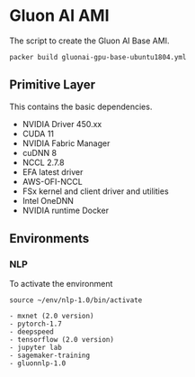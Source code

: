 # Gluon AI AMI

The script to create the Gluon AI Base AMI.

```
packer build gluonai-gpu-base-ubuntu1804.yml
```

## Primitive Layer
This contains the basic dependencies.

- NVIDIA Driver 450.xx
- CUDA 11
- NVIDIA Fabric Manager
- cuDNN 8
- NCCL 2.7.8
- EFA latest driver
- AWS-OFI-NCCL 
- FSx kernel and client driver and utilities
- Intel OneDNN
- NVIDIA runtime Docker

## Environments

### NLP

To activate the environment
```
source ~/env/nlp-1.0/bin/activate
````

```
- mxnet (2.0 version)
- pytorch-1.7
- deepspeed
- tensorflow (2.0 version)
- jupyter lab
- sagemaker-training
- gluonnlp-1.0
```

